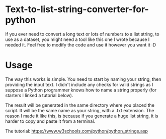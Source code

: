 # Text-to-list-string-converter-for-python

If you ever need to convert a long text or lots of numbers to a list string, to use as a dataset, you might need a tool like this one I wrote because I needed it. Feel free to modify the code and use it however you want it :D

# Usage
The way this works is simple. You need to start by naming your string, then providing the input text. I didn't include any checks for valid strings as I suppose a Python programmer knows how to name a string properly (for starters I linked a tutorial below).

The result will be generated in the same directory where you placed the script. It will be the same name as your string, with a .txt extension. The reason I made it like this, is because if you generate a huge list string, it is harder to copy and paste it from a terminal.

The tutorial: https://www.w3schools.com/python/python_strings.asp
